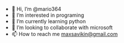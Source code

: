 - 👋 Hi, I’m @mario364
- 👀 I’m interested in programing 
-  🌱 I’m currently learning python
- 💞️ I’m looking to collaborate with microsoft 
- 📫 How to reach me maxsavikin@gmail.com

<!---
mario364/mario364 is a ✨ special ✨ repository because its `README.md` (this file) appears on your GitHub profile.
You can click the Preview link to take a look at your changes.
--->
